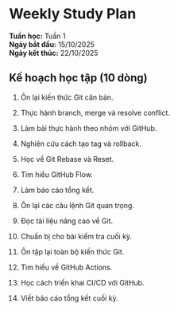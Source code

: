 # Weekly Study Plan

**Tuần học:** Tuần 1  
**Ngày bắt đầu:** 15/10/2025  
**Ngày kết thúc:** 22/10/2025

## Kế hoạch học tập (10 dòng)

1. Ôn lại kiến thức Git căn bản.
2. Thực hành branch, merge và resolve conflict.
3. Làm bài thực hành theo nhóm với GitHub.
4. Nghiên cứu cách tạo tag và rollback.
5. Học về Git Rebase và Reset.
6. Tìm hiểu GitHub Flow.
7. Làm báo cáo tổng kết.
8. Ôn lại các câu lệnh Git quan trọng.
9. Đọc tài liệu nâng cao về Git.
10. Chuẩn bị cho bài kiểm tra cuối kỳ.

11. Ôn tập lại toàn bộ kiến thức Git.

12. Tìm hiểu về GitHub Actions.

13. Học cách triển khai CI/CD với GitHub.

14. Viết báo cáo tổng kết cuối kỳ.

